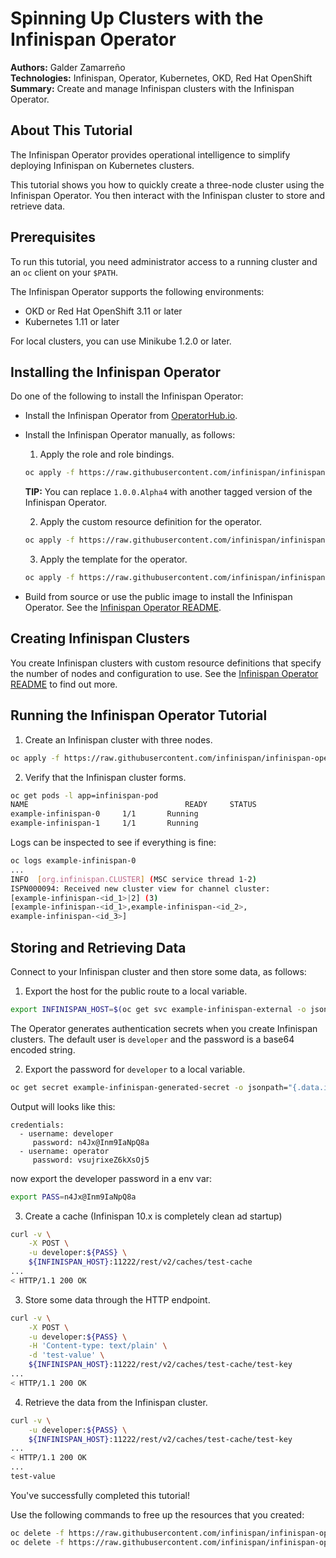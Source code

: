 Spinning Up Clusters with the Infinispan Operator
=================================================
**Authors:** Galder Zamarreño  
**Technologies:** Infinispan, Operator, Kubernetes, OKD, Red Hat OpenShift  
**Summary:** Create and manage Infinispan clusters with the Infinispan Operator.  

About This Tutorial
-------------------
The Infinispan Operator provides operational intelligence to simplify deploying Infinispan on Kubernetes clusters.

This tutorial shows you how to quickly create a three-node cluster using the Infinispan Operator. You then interact with the Infinispan cluster to store and retrieve data.

Prerequisites
-------------
To run this tutorial, you need administrator access to a running cluster and an `oc` client on your `$PATH`.

The Infinispan Operator supports the following environments:

* OKD or Red Hat OpenShift 3.11 or later
* Kubernetes 1.11 or later

For local clusters, you can use Minikube 1.2.0 or later.

Installing the Infinispan Operator
----------------------------------
Do one of the following to install the Infinispan Operator:

* Install the Infinispan Operator from [OperatorHub.io](https://operatorhub.io/).

* Install the Infinispan Operator manually, as follows:
  1. Apply the role and role bindings.
  ```bash
  oc apply -f https://raw.githubusercontent.com/infinispan/infinispan-operator/1.0.0.Alpha4/deploy/rbac.yaml
  ```
    **TIP:** You can replace `1.0.0.Alpha4` with another tagged version of the Infinispan Operator.

  2. Apply the custom resource definition for the operator.
  ```bash
  oc apply -f https://raw.githubusercontent.com/infinispan/infinispan-operator/1.0.0.Alpha4/deploy/crd.yaml
  ```
  3. Apply the template for the operator.
  ```bash
  oc apply -f https://raw.githubusercontent.com/infinispan/infinispan-operator/1.0.0.Alpha4/deploy/operator.yaml
  ```

* Build from source or use the public image to install the Infinispan Operator. See the [Infinispan Operator README](https://github.com/infinispan/infinispan-operator).

Creating Infinispan Clusters
----------------------------
You create Infinispan clusters with custom resource definitions that specify the number of nodes and configuration to use. See the [Infinispan Operator README](https://github.com/infinispan/infinispan-operator) to find out more.

Running the Infinispan Operator Tutorial
----------------------------------------
1. Create an Infinispan cluster with three nodes.
```bash
oc apply -f https://raw.githubusercontent.com/infinispan/infinispan-operator/1.0.0.Alpha4/deploy/cr/minimal/cr_minimal.yaml
```

2. Verify that the Infinispan cluster forms.
```bash
oc get pods -l app=infinispan-pod
NAME                                   READY     STATUS
example-infinispan-0     1/1       Running
example-infinispan-1     1/1       Running
```
Logs can be inspected to see if everything is fine:
```bash
oc logs example-infinispan-0
...
INFO  [org.infinispan.CLUSTER] (MSC service thread 1-2)
ISPN000094: Received new cluster view for channel cluster:
[example-infinispan-<id_1>|2] (3)
[example-infinispan-<id_1>,example-infinispan-<id_2>,
example-infinispan-<id_3>]
```

Storing and Retrieving Data
---------------------------
Connect to your Infinispan cluster and then store some data, as follows:

1. Export the host for the public route to a local variable.
```bash
export INFINISPAN_HOST=$(oc get svc example-infinispan-external -o jsonpath="{.spec.externalIPs[0]}")
```

  The Operator generates authentication secrets when you create Infinispan clusters. The default user is `developer` and the password is a base64 encoded string.

2. Export the password for `developer` to a local variable.
```bash
oc get secret example-infinispan-generated-secret -o jsonpath="{.data.identities\.yaml}" | base64 --decode
```
Output will looks like this:
```
credentials:
  - username: developer
     password: n4Jx@Inm9IaNpQ8a
  - username: operator
     password: vsujrixeZ6kXsOj5
```

now export the developer password in a env var:
```bash
export PASS=n4Jx@Inm9IaNpQ8a
```
3. Create a cache (Infinispan 10.x is completely clean ad startup)
```bash
curl -v \
    -X POST \
    -u developer:${PASS} \
    ${INFINISPAN_HOST}:11222/rest/v2/caches/test-cache
...
< HTTP/1.1 200 OK
```

3. Store some data through the HTTP endpoint.
```bash
curl -v \
    -X POST \
    -u developer:${PASS} \
    -H 'Content-type: text/plain' \
    -d 'test-value' \
    ${INFINISPAN_HOST}:11222/rest/v2/caches/test-cache/test-key
...
< HTTP/1.1 200 OK
```

4. Retrieve the data from the Infinispan cluster.
```bash
curl -v \
    -u developer:${PASS} \
    ${INFINISPAN_HOST}:11222/rest/v2/caches/test-cache/test-key
...
< HTTP/1.1 200 OK
...
test-value
```

  You've successfully completed this tutorial!

  Use the following commands to free up the resources that you created:

  ```bash
  oc delete -f https://raw.githubusercontent.com/infinispan/infinispan-operator/1.0.0.Alpha4/deploy/cr/minimal/cr_minimal.yaml
  oc delete -f https://raw.githubusercontent.com/infinispan/infinispan-operator/1.0.0.Alpha4/deploy/operator.yaml
```
